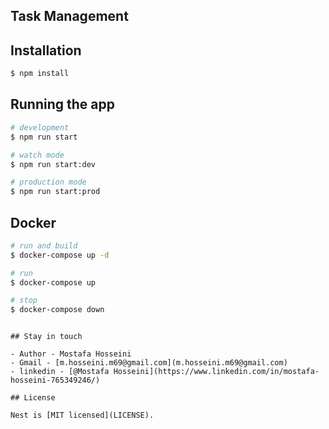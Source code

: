## Task Management


## Installation

```bash
$ npm install
```

## Running the app

```bash
# development
$ npm run start

# watch mode
$ npm run start:dev

# production mode
$ npm run start:prod
```

## Docker

```bash
# run and build
$ docker-compose up -d

# run
$ docker-compose up

# stop
$ docker-compose down

```

```

## Stay in touch

- Author - Mostafa Hosseini
- Gmail - [m.hosseini.m69@gmail.com](m.hosseini.m69@gmail.com)
- linkedin - [@Mostafa Hosseini](https://www.linkedin.com/in/mostafa-hosseini-765349246/)

## License

Nest is [MIT licensed](LICENSE).